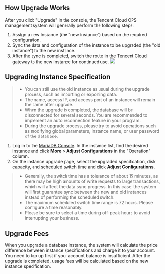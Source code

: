## How Upgrade Works
After you click "Upgrade" in the console, the Tencent Cloud OPS management system will generally perform the following steps:
1. Assign a new instance (the "new instance") based on the required configuration.
2. Sync the data and configuration of the instance to be upgraded (the "old instance") to the new instance.
3. After the sync is completed, switch the route in the Tencent Cloud gateway to the new instance for continued use.
![](https://main.qcloudimg.com/raw/c6c8778c93fb4438210b5bb492a956ce.png)

## Upgrading Instance Specification
>
>- You can still use the old instance as usual during the upgrade process, such as importing or exporting data.
>- The name, access IP, and access port of an instance will remain the same after upgrade.
>- When the upgrade is completed, the database will be disconnected for several seconds. You are recommended to implement an auto reconnection feature in your program.
>- During the upgrade process, please try to avoid operations such as modifying global parameters, instance name, or user password of the database.
>
1. Log in to the [MariaDB Console](https://console.cloud.tencent.com/mariadb). In the instance list, find the desired instance and click **More** > **Adjust Configurations** in the "Operation" column.
2. On the instance upgrade page, select the upgraded specification, disk capacity, and scheduled switch time and click **Adjust Configurations**.
>
>- Generally, the switch time has a tolerance of about 15 minutes, as there may be high amounts of write requests to large transactions, which will affect the data sync progress. In this case, the system will first guarantee sync between the new and old instances instead of performing the scheduled switch.
>- The maximum scheduled switch time range is 72 hours. Please configure a time reasonably.
>- Please be sure to select a time during off-peak hours to avoid interrupting your business.
>


## Upgrade Fees
When you upgrade a database instance, the system will calculate the price difference between instance specifications and charge it to your account. You need to top up first if your account balance is insufficient. After the upgrade is completed, usage fees will be calculated based on the new instance specification.

